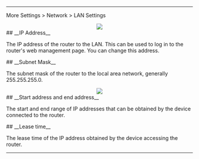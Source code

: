 <!--<style>
    .text {
        font-size: 21px; 
    }
</style>
-->
---
More Settings > Network > LAN Settings
<div style="text-align: center;">
<img class="boxshadow" src="/images/lan01.png">
</div>
## __IP Address__
<p class="text">
The IP address of the router to the LAN. This can be used to log in to the router's web management page. You can change this address.
</p>
## __Subnet Mask__
<p class="text">
The subnet mask of the router to the local area network, generally 255.255.255.0.
</p>
<div style="text-align: center;">
    <img class="boxshadow" src="/images/lan.png">
</div>
## __Start address and end address__
<p class="text">
The start and end range of IP addresses that can be obtained by the device connected to the router.
</p>
## __Lease time__
<p class="text">
The lease time of the IP address obtained by the device accessing the router.
</p>

---